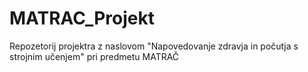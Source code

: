 # MATRAC_Projekt

Repozetorij projektra z naslovom "Napovedovanje zdravja in počutja s strojnim učenjem" pri predmetu MATRAČ
